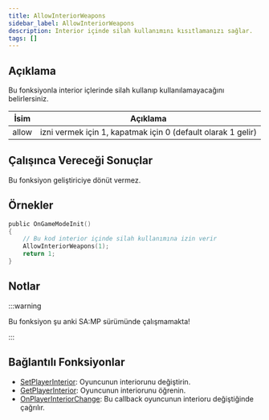```yaml
---
title: AllowInteriorWeapons
sidebar_label: AllowInteriorWeapons
description: Interior içinde silah kullanımını kısıtlamanızı sağlar.
tags: []
---
```


## Açıklama

Bu fonksiyonla interior içlerinde silah kullanıp kullanılamayacağını belirlersiniz.

| İsim                                | Açıklama                                                                                               |
| ----------------------------------- | ------------------------------------------------------------------------------------------------------ |
| allow                               | izni vermek için 1, kapatmak için 0  (default olarak 1 gelir)                                          |

## Çalışınca Vereceği Sonuçlar

Bu fonksiyon geliştiriciye dönüt vermez.

## Örnekler

```c
public OnGameModeInit()
{
    // Bu kod interior içinde silah kullanımına izin verir
    AllowInteriorWeapons(1);
    return 1;
}
```

## Notlar

:::warning

Bu fonksiyon şu anki SA:MP sürümünde çalışmamakta!

:::

## Bağlantılı Fonksiyonlar

- [SetPlayerInterior](SetPlayerInterior): Oyuncunun interiorunu değiştirin.
- [GetPlayerInterior](SetPlayerInterior): Oyuncunun interiorunu öğrenin.
- [OnPlayerInteriorChange](../callbacks/OnPlayerInteriorChange): Bu callback oyuncunun interioru değiştiğinde çağrılır.
